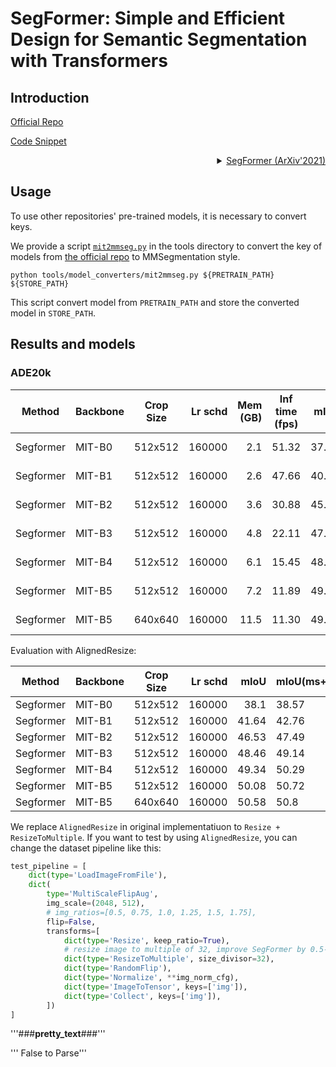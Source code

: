 # SegFormer: Simple and Efficient Design for Semantic Segmentation with Transformers

## Introduction

<!-- [ALGORITHM] -->

<a href="https://github.com/NVlabs/SegFormer">Official Repo</a>

<a href="https://github.com/open-mmlab/mmsegmentation/blob/v0.17.0/mmseg/models/backbones/mit.py#L246">Code Snippet</a>

<details>
<summary align="right"><a href="https://arxiv.org/abs/2105.15203">SegFormer (ArXiv'2021)</a></summary>

```latex
@article{xie2021segformer,
  title={SegFormer: Simple and Efficient Design for Semantic Segmentation with Transformers},
  author={Xie, Enze and Wang, Wenhai and Yu, Zhiding and Anandkumar, Anima and Alvarez, Jose M and Luo, Ping},
  journal={arXiv preprint arXiv:2105.15203},
  year={2021}
}
```

</details>

## Usage

To use other repositories' pre-trained models, it is necessary to convert keys.

We provide a script [`mit2mmseg.py`](../../tools/model_converters/mit2mmseg.py) in the tools directory to convert the key of models from [the official repo](https://github.com/NVlabs/SegFormer) to MMSegmentation style.

```shell
python tools/model_converters/mit2mmseg.py ${PRETRAIN_PATH} ${STORE_PATH}
```

This script convert model from `PRETRAIN_PATH` and store the converted model in `STORE_PATH`.

## Results and models

### ADE20k

| Method | Backbone | Crop Size | Lr schd | Mem (GB) | Inf time (fps) | mIoU | mIoU(ms+flip) | config | download |
| ------ | -------- | --------- | ------: | -------: | -------------- | ---: | ------------- | ------ | -------- |
|Segformer | MIT-B0 | 512x512 | 160000 | 2.1 | 51.32 | 37.41 | 38.34 | [config](https://github.com/open-mmlab/mmsegmentation/blob/master/configs/segformer/segformer_mit-b0_512x512_160k_ade20k.py) | [model](https://download.openmmlab.com/mmsegmentation/v0.5/segformer/segformer_mit-b0_512x512_160k_ade20k/segformer_mit-b0_512x512_160k_ade20k_20210726_101530-8ffa8fda.pth) &#124; [log](https://download.openmmlab.com/mmsegmentation/v0.5/segformer/segformer_mit-b0_512x512_160k_ade20k/segformer_mit-b0_512x512_160k_ade20k_20210726_101530.log.json) |
|Segformer | MIT-B1 | 512x512 | 160000 | 2.6 | 47.66 | 40.97 | 42.54 | [config](https://github.com/open-mmlab/mmsegmentation/blob/master/configs/segformer/segformer_mit-b1_512x512_160k_ade20k.py) | [model](https://download.openmmlab.com/mmsegmentation/v0.5/segformer/segformer_mit-b1_512x512_160k_ade20k/segformer_mit-b1_512x512_160k_ade20k_20210726_112106-d70e859d.pth) &#124; [log](https://download.openmmlab.com/mmsegmentation/v0.5/segformer/segformer_mit-b1_512x512_160k_ade20k/segformer_mit-b1_512x512_160k_ade20k_20210726_112106.log.json) |
|Segformer | MIT-B2 | 512x512 | 160000 | 3.6 | 30.88 | 45.58 | 47.03 | [config](https://github.com/open-mmlab/mmsegmentation/blob/master/configs/segformer/segformer_mit-b2_512x512_160k_ade20k.py) | [model](https://download.openmmlab.com/mmsegmentation/v0.5/segformer/segformer_mit-b2_512x512_160k_ade20k/segformer_mit-b2_512x512_160k_ade20k_20210726_112103-cbd414ac.pth) &#124; [log](https://download.openmmlab.com/mmsegmentation/v0.5/segformer/segformer_mit-b2_512x512_160k_ade20k/segformer_mit-b2_512x512_160k_ade20k_20210726_112103.log.json) |
|Segformer | MIT-B3 | 512x512 | 160000 | 4.8 | 22.11 | 47.82 | 48.81 | [config](https://github.com/open-mmlab/mmsegmentation/blob/master/configs/segformer/segformer_mit-b3_512x512_160k_ade20k.py) | [model](https://download.openmmlab.com/mmsegmentation/v0.5/segformer/segformer_mit-b3_512x512_160k_ade20k/segformer_mit-b3_512x512_160k_ade20k_20210726_081410-962b98d2.pth) &#124; [log](https://download.openmmlab.com/mmsegmentation/v0.5/segformer/segformer_mit-b3_512x512_160k_ade20k/segformer_mit-b3_512x512_160k_ade20k_20210726_081410.log.json) |
|Segformer | MIT-B4 | 512x512 | 160000 | 6.1 | 15.45 | 48.46 | 49.76 | [config](https://github.com/open-mmlab/mmsegmentation/blob/master/configs/segformer/segformer_mit-b4_512x512_160k_ade20k.py) | [model](https://download.openmmlab.com/mmsegmentation/v0.5/segformer/segformer_mit-b4_512x512_160k_ade20k/segformer_mit-b4_512x512_160k_ade20k_20210728_183055-7f509d7d.pth) &#124; [log](https://download.openmmlab.com/mmsegmentation/v0.5/segformer/segformer_mit-b4_512x512_160k_ade20k/segformer_mit-b4_512x512_160k_ade20k_20210728_183055.log.json) |
|Segformer | MIT-B5 | 512x512 | 160000 | 7.2 | 11.89 | 49.13 | 50.22 | [config](https://github.com/open-mmlab/mmsegmentation/blob/master/configs/segformer/segformer_mit-b5_512x512_160k_ade20k.py) | [model](https://download.openmmlab.com/mmsegmentation/v0.5/segformer/segformer_mit-b5_512x512_160k_ade20k/segformer_mit-b5_512x512_160k_ade20k_20210726_145235-94cedf59.pth) &#124; [log](https://download.openmmlab.com/mmsegmentation/v0.5/segformer/segformer_mit-b5_512x512_160k_ade20k/segformer_mit-b5_512x512_160k_ade20k_20210726_145235.log.json) |
|Segformer | MIT-B5 | 640x640 | 160000 | 11.5 | 11.30 | 49.62 | 50.36 | [config](https://github.com/open-mmlab/mmsegmentation/blob/master/configs/segformer/segformer_mit-b5_640x640_160k_ade20k.py) | [model](https://download.openmmlab.com/mmsegmentation/v0.5/segformer/segformer_mit-b5_640x640_160k_ade20k/segformer_mit-b5_640x640_160k_ade20k_20210801_121243-41d2845b.pth) &#124; [log](https://download.openmmlab.com/mmsegmentation/v0.5/segformer/segformer_mit-b5_640x640_160k_ade20k/segformer_mit-b5_640x640_160k_ade20k_20210801_121243.log.json) |

Evaluation with AlignedResize:

  | Method | Backbone | Crop Size | Lr schd | mIoU | mIoU(ms+flip) |
  | ------ | -------- | --------- | ------: | ---: | ------------- |
  |Segformer | MIT-B0 | 512x512 | 160000 | 38.1  | 38.57 |
  |Segformer | MIT-B1 | 512x512 | 160000 | 41.64 | 42.76 |
  |Segformer | MIT-B2 | 512x512 | 160000 | 46.53 | 47.49 |
  |Segformer | MIT-B3 | 512x512 | 160000 | 48.46 | 49.14 |
  |Segformer | MIT-B4 | 512x512 | 160000 | 49.34 | 50.29 |
  |Segformer | MIT-B5 | 512x512 | 160000 | 50.08 | 50.72 |
  |Segformer | MIT-B5 | 640x640 | 160000 | 50.58 | 50.8  |

We replace `AlignedResize` in original implementatiuon to `Resize + ResizeToMultiple`. If you want to test by
using `AlignedResize`, you can change the dataset pipeline like this:

```python
test_pipeline = [
    dict(type='LoadImageFromFile'),
    dict(
        type='MultiScaleFlipAug',
        img_scale=(2048, 512),
        # img_ratios=[0.5, 0.75, 1.0, 1.25, 1.5, 1.75],
        flip=False,
        transforms=[
            dict(type='Resize', keep_ratio=True),
            # resize image to multiple of 32, improve SegFormer by 0.5-1.0 mIoU.
            dict(type='ResizeToMultiple', size_divisor=32),
            dict(type='RandomFlip'),
            dict(type='Normalize', **img_norm_cfg),
            dict(type='ImageToTensor', keys=['img']),
            dict(type='Collect', keys=['img']),
        ])
]
```




'''###____pretty_text____###'''



'''
False to Parse'''

